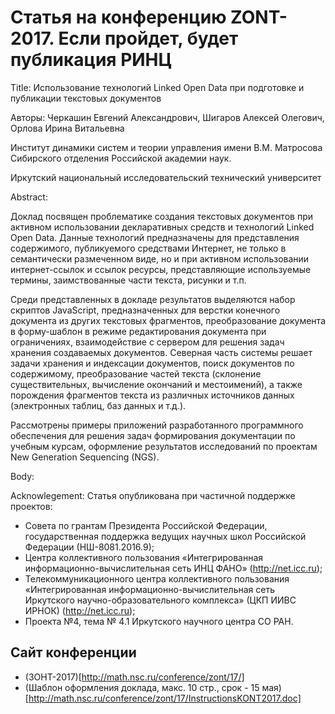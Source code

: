 # Статья на конференцию ZONT-2017. Если пройдет, будет публикация РИНЦ


Title: Использование технологий Linked Open Data при подготовке и публикации текстовых документов

Авторы: Черкашин Евгений Александрович, Шигаров Алексей Олегович, Орлова Ирина Витальевна

Институт  динамики  систем  и  теории  управления имени В.М. Матросова
Сибирского отделения Российской академии наук.

Иркутский национальный исследовательский технический университет

Abstract:

Доклад посвящен проблематике создания текстовых документов при активном использовании
декларативных средств и технологий Linked Open Data. Данные технологий предназначены
для представления содержимого, публикуемого средствами Интернет, не только в
семантически размеченном виде, но и при активном использовании интернет-ссылок и
ссылок ресурсы, представляющие используемые термины, заимствованные части текста, рисунки
и т.п.

Среди представленных в докладе результатов выделяются набор скриптов JavaScript,
предназначенных для верстки конечного документа из других текстовых фрагментов,
преобразование документа в форму-шаблон в режиме редактирования документа при
ограничениях, взаимодействие с сервером для решения задач хранения создаваемых
документов. Северная часть системы решает задачи хранения и индексации документов,
поиск документов по содержимому, преобразование частей текста (склонение существительных,
вычисление окончаний и местоимений), а также порождения фрагментов текста из
различных источников данных (электронных таблиц, баз данных и т.д.).

Рассмотрены примеры приложений разработанного программного обеспечения для
решения задач формирования документации по учебным курсам, оформление результатов
исследований по проектам New Generation Sequencing (NGS).


Body: <include paper-body.md>

Acknowlegement:
Статья опубликована при частичной поддержке проектов:
 * Совета по
грантам  Президента  Российской  Федерации,  государственная поддержка
ведущих научных школ Российской Федерации (НШ-8081.2016.9);
 * Центра
коллективного               пользования               «Интегрированная
информационно-вычислительная сеть ИНЦ ФАНО» (http://net.icc.ru);
 * Телекоммуникационного       центра      коллективного      пользования
«Интегрированная    информационно-вычислительная    сеть    Иркутского
научно-образовательного      комплекса»      (ЦКП      ИИВС     ИРНОК)
(http://net.icc.ru);
 * Проекта №4, тема № 4.1 Иркутского научного центра СО РАН.


 ## Сайт конференции
  * (ЗОНТ-2017)[http://math.nsc.ru/conference/zont/17/]
  * (Шаблон оформления доклада, макс. 10 стр., срок - 15 мая)[http://math.nsc.ru/conference/zont/17/InstructionsKONT2017.doc]
